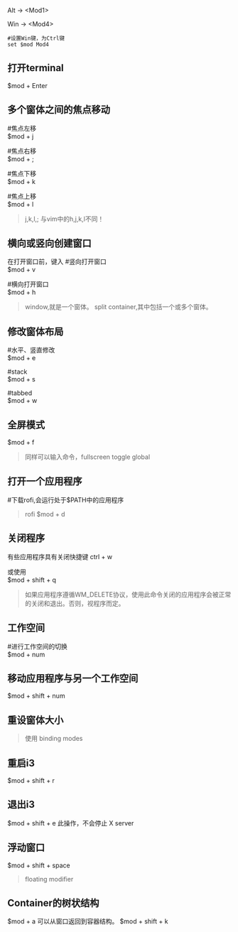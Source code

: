 Alt -> \<Mod1\>

Win -> \<Mod4\>

```
#设置Win键，为Ctrl键
set $mod Mod4
```

## 打开terminal
$mod + Enter

## 多个窗体之间的焦点移动
#焦点左移<br>
$mod + j

#焦点右移<br>
$mod + ;

#焦点下移<br>
$mod + k

#焦点上移<br>
$mod + l

> j,k,l,; 与vim中的h,j,k,l不同！

## 横向或竖向创建窗口
在打开窗口前，键入
#竖向打开窗口<br>
$mod + v

#横向打开窗口<br>
$mod + h

> window,就是一个窗体。
> split container,其中包括一个或多个窗体。

## 修改窗体布局
#水平、竖直修改<br>
$mod + e

#stack<br>
$mod + s

#tabbed<br>
$mod + w

##  全屏模式
$mod + f

> 同样可以输入命令，fullscreen toggle global

## 打开一个应用程序
#下载rofi,会运行处于$PATH中的应用程序<br>
> rofi
$mod + d

## 关闭程序
有些应用程序具有关闭快捷键 ctrl + w

或使用<br>
$mod + shift + q
> 如果应用程序遵循WM_DELETE协议，使用此命令关闭的应用程序会被正常的关闭和退出。否则，视程序而定。

## 工作空间
#进行工作空间的切换<br>
$mod + num

## 移动应用程序与另一个工作空间
$mod + shift + num

## 重设窗体大小
> 使用 binding modes

## 重启i3
$mod + shift + r

## 退出i3
$mod + shift + e
此操作，不会停止 X server

## 浮动窗口
$mod + shift + space

> floating modifier

## Container的树状结构
$mod + a 可以从窗口返回到容器结构。
$mod + shift + k
